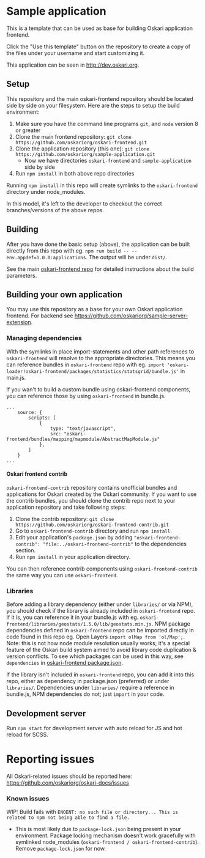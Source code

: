 # Sample application

This is a template that can be used as base for building Oskari application frontend.

Click the "Use this template" button on the repository to create a copy of the files under your username and start customizing it.

This application can be seen in http://dev.oskari.org.

## Setup

This repository and the main oskari-frontend repository should be located side by side on your filesystem. Here are the steps to setup the build environment:

1. Make sure you have the command line programs `git`, and `node` version 8 or greater
2. Clone the main frontend repository: `git clone https://github.com/oskariorg/oskari-frontend.git`
3. Clone the application repository (this one): `git clone https://github.com/oskariorg/sample-application.git`
    - Now we have directories `oskari-frontend` and `sample-application` side by side
4. Run `npm install` in both above repo directories

Running `npm install` in this repo will create symlinks to the `oskari-frontend` directory under node_modules.

In this model, it's left to the developer to checkout the correct branches/versions of the above repos.

## Building

After you have done the basic setup (above), the application can be built directly from this repo with eg. `npm run build -- --env.appdef=1.0.0:applications`. The output will be under `dist/`.

See the main [oskari-frontend repo](https://github.com/oskariorg/oskari-frontend#readme) for detailed instructions about the build parameters.

## Building your own application

You may use this repository as a base for your own Oskari application frontend. For backend see https://github.com/oskariorg/sample-server-extension.

### Managing dependencies

With the symlinks in place import-statements and other path references to `oskari-frontend` will resolve to the appropriate directories. This means you can reference bundles in `oskari-frontend` repo with eg. `import 'oskari-loader!oskari-frontend/packages/statistics/statsgrid/bundle.js'` in main.js.

If you wan't to build a custom bundle using oskari-frontend components, you can reference those by using `oskari-frontend` in bundle.js.
```
...
    source: {
        scripts: [
            {
                type: "text/javascript",
                src: "oskari-frontend/bundles/mapping/mapmodule/AbstractMapModule.js"
            },
        ]
    }
...
```

#### Oskari frontend contrib

`oskari-frontend-contrib` repository contains unofficial bundles and applications for Oskari created by the Oskari community. 
If you want to use the contrib bundles, you should clone the contrib repo next to your application repository and take following steps:

1. Clone the contrib repository: `git clone https://github.com/oskariorg/oskari-frontend-contrib.git`
2. Go to `oskari-frontend-contrib` directory and run `npm install`.
3. Edit your application's `package.json` by adding `"oskari-frontend-contrib": "file:../oskari-frontend-contrib"` to the dependencies section.
4. Run `npm install` in your application directory.

You can then reference contrib components using `oskari-frontend-contrib` the same way you can use `oskari-frontend`.

### Libraries

Before adding a library dependency (either under `libraries/` or via NPM), you should check if the library is already included in `oskari-frontend` repo. If it is, you can reference it in your bundle.js with eg. `oskari-frontend/libraries/geostats/1.5.0/lib/geostats.min.js`. NPM package dependencies defined in `oskari-frontend` repo can be imported directly in code found in this repo eg. Open Layers `import olMap from 'ol/Map';`. Note: this is not how node module resolution usually works; it's a special feature of the Oskari build system aimed to avoid library code duplication & version conflicts. To see which packages can be used in this way, see `dependencies` in [oskari-frontend package.json](https://github.com/oskariorg/oskari-frontend/blob/master/package.json).

If the library isn't included in `oskari-frontend` repo, you can add it into this repo, either as dependency in package.json (preferred) or under `libraries/`. Dependencies under `libraries/` require a reference in bundle.js, NPM dependencies do not; just `import` in your code.

 ## Development server

 Run `npm start` for development server with auto reload for JS and hot reload for SCSS.

# Reporting issues
All Oskari-related issues should be reported here: https://github.com/oskariorg/oskari-docs/issues

### Known issues

WIP: Build fails with `ENOENT: no such file or directory... This is related to npm not being able to find a file.`
* This is most likely due to `package-lock.json` being present in your environment. Package locking mechanism doesn't work gracefully with symlinked node_modules (`oskari-frontend / oskari-frontend-contrib`). Remove `package-lock.json` for now.
